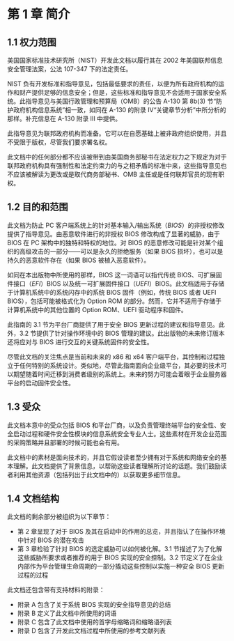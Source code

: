 # 第 1 章 简介

## 1.1 权力范围

美国国家标准技术研究所（NIST）开发此文档以履行其在 2002 年美国联邦信息安全管理法案，公法 107-347 下的法定责任。

NIST 负有开发标准和指导意见，包括最低要求的责任，以便为所有政府机构的运作和财产提供足够的信息安全；但是，这些标准和指导意见不会适用于国家安全系统。此指导意见与美国行政管理和预算局（OMB）的公告 A-130 第 8b\(3\) 节“防护政府机构信息系统”相一致，如同在 A-130 的附录 IV“关键章节分析”中所分析的那样。补充信息在 A-130 附录 III 中提供。

此指导意见为联邦政府机构而准备。它可以在自愿基础上被非政府组织使用，并且不受限于版权，尽管我们要求署名权。

此文档中的任何部分都不应该被带到由美国商务部秘书在法定权力之下规定为对于联邦政府机构具有强制性和法定约束力的与之相矛盾的标准中来，这些指导意见也不应该被解读为更改或是取代商务部秘书、OMB 主任或是任何联邦官员的现有职权。

## 1.2 目的和范围

此文档为防止 PC 客户端系统上的针对基本输入/输出系统（_BIOS_）的非授权修改提供了指导意见。由恶意软件进行的非授权 BIOS 修改构成了显著的威胁，由于 BIOS 在 PC 架构中的独特和特权的地位。对 BIOS 的恶意修改可能是针对某个组织的高级攻击的一部分——可以是永久的拒绝服务（如果 BIOS 损坏），也可以是持久的恶意软件存在（如果 BIOS 被植入恶意软件）。

如同在本出版物中所使用的那样，BIOS 这一词语可以指代传统 BIOS、可扩展固件接口（_EFI_）BIOS 以及统一可扩展固件接口（_UEFI_）BIOS。此文档适用于存储于计算机系统中的系统闪存中的系统 BIOS 固件（例如，传统 BIOS 或者 UEFI BIOS），包括可能被格式化为 Option ROM 的部分。然而，它并不适用于存储于计算机系统中的其他位置的 Option ROM、UEFI 驱动程序和固件。

此指南的 3.1 节为平台厂商提供了用于安全 BIOS 更新过程的建议和指导意见。此外，3.2 节提供了针对操作环境中的 BIOS 管理的建议。此出版物的未来修订版本还将应对与 BIOS 进行交互的关键系统固件的安全性。

尽管此文档的关注焦点是当前和未来的 x86 和 x64 客户端平台，其控制和过程独立于任何特别的系统设计。类似地，尽管此指南面向企业级平台，其必要的技术可以期望随着时间迁移到消费者级别的系统上。未来的努力可能会着眼于企业服务器平台的启动固件安全性。

## 1.3 受众

此文档本意中的受众包括 BIOS 和平台厂商，以及负责管理终端平台的安全性、安全启动过程和硬件安全性模块的信息系统安全专业人士。这些素材在开发企业范围的采购策略并且部署的时候可能也会有用。

此文档中的素材是面向技术的，并且它假设读者至少拥有对于系统和网络安全的基本理解。此文档提供了背景信息，以帮助这些读者理解所讨论的话题。我们鼓励读者利用其他资源（包括列出于此文档中的）以获取更多细节信息。

## 1.4 文档结构

此文档的剩余部分被组织为以下章节：

* 第 2 章呈现了对于 BIOS 及其在启动中的作用的总览，并且指认了在操作环境中针对 BIOS 的潜在攻击
* 第 3 章检验了针对 BIOS 的选定威胁可以如何被化解。3.1 节描述了为了化解这些威胁所要求或者推荐的用于 BIOS 实现的安全控制。3.2 节定义了在企业内部作为平台管理生命周期的一部分撬动这些控制以实施一种安全 BIOS 更新过程的过程

此文档还包含带有支持材料的附录：

* 附录 A 包含了关于系统 BIOS 实现的安全指导意见的总结
* 附录 B 定义了此文档中所使用的词语
* 附录 C 包含了此文档中使用的首字母缩略词和缩略语列表
* 附录 D 包含了开发此文档过程中所使用的参考文献列表


